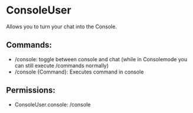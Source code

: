 # ConsoleUser
Allows you to turn your chat into the Console.
## Commands:
- /console: toggle between console and chat (while in Consolemode you can still execute /commands normally)
- /console {Command}: Executes command in console
## Permissions:
- ConsoleUser.console: /console